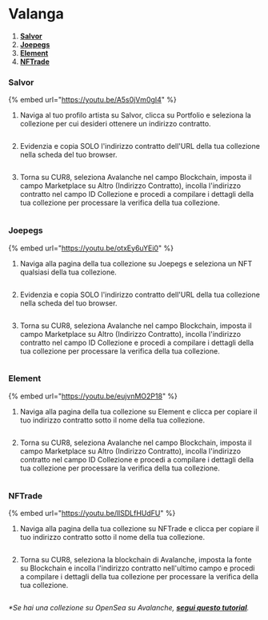 # Valanga

1. [**Salvor**](avalanche.md#salvor)
2. [**Joepegs**](avalanche.md#joepegs)
3. [**Element**](avalanche.md#element)
4. [**NFTrade**](avalanche.md#nftrade)

### Salvor

{% embed url="https://youtu.be/A5s0jVm0gI4" %}

1. Naviga al tuo profilo artista su Salvor, clicca su Portfolio e seleziona la collezione per cui desideri ottenere un indirizzo contratto.

<figure><img src="../../.gitbook/assets/Screenshot 2024-09-19 at 08.40.56.png" alt=""><figcaption></figcaption></figure>

2. Evidenzia e copia SOLO l'indirizzo contratto dell'URL della tua collezione nella scheda del tuo browser.

<figure><img src="../../.gitbook/assets/Screenshot 2024-09-19 at 08.43.29.png" alt=""><figcaption></figcaption></figure>

3. Torna su CUR8, seleziona Avalanche nel campo Blockchain, imposta il campo Marketplace su Altro (Indirizzo Contratto), incolla l'indirizzo contratto nel campo ID Collezione e procedi a compilare i dettagli della tua collezione per processare la verifica della tua collezione.

<figure><img src="../../.gitbook/assets/Screenshot 2025-01-31 at 11.23.06.png" alt=""><figcaption></figcaption></figure>

### Joepegs

{% embed url="https://youtu.be/otxEy6uYEi0" %}

1. Naviga alla pagina della tua collezione su Joepegs e seleziona un NFT qualsiasi della tua collezione.

<figure><img src="../../.gitbook/assets/Screenshot 2024-09-19 at 08.49.01.png" alt=""><figcaption></figcaption></figure>

2. Evidenzia e copia SOLO l'indirizzo contratto dell'URL della tua collezione nella scheda del tuo browser.

<figure><img src="../../.gitbook/assets/Screenshot 2024-09-19 at 08.50.27.png" alt=""><figcaption></figcaption></figure>

3. Torna su CUR8, seleziona Avalanche nel campo Blockchain, imposta il campo Marketplace su Altro (Indirizzo Contratto), incolla l'indirizzo contratto nel campo ID Collezione e procedi a compilare i dettagli della tua collezione per processare la verifica della tua collezione.

<figure><img src="../../.gitbook/assets/Screenshot 2025-01-31 at 11.23.06.png" alt=""><figcaption></figcaption></figure>

### Element

{% embed url="https://youtu.be/eujvnMO2P18" %}

1. Naviga alla pagina della tua collezione su Element e clicca per copiare il tuo indirizzo contratto sotto il nome della tua collezione.

<figure><img src="../../.gitbook/assets/Screenshot 2024-09-19 at 10.38.38.png" alt=""><figcaption></figcaption></figure>

2. Torna su CUR8, seleziona Avalanche nel campo Blockchain, imposta il campo Marketplace su Altro (Indirizzo Contratto), incolla l'indirizzo contratto nel campo ID Collezione e procedi a compilare i dettagli della tua collezione per processare la verifica della tua collezione.

<figure><img src="../../.gitbook/assets/Screenshot 2025-01-31 at 11.23.06.png" alt=""><figcaption></figcaption></figure>

### NFTrade

{% embed url="https://youtu.be/llSDLfHUdFU" %}

1. Naviga alla pagina della tua collezione su NFTrade e clicca per copiare il tuo indirizzo contratto sotto il nome della tua collezione.

<figure><img src="../../.gitbook/assets/Screenshot 2024-09-19 at 10.45.03.png" alt=""><figcaption></figcaption></figure>

2. Torna su CUR8, seleziona la blockchain di Avalanche, imposta la fonte su Blockchain e incolla l'indirizzo contratto nell'ultimo campo e procedi a compilare i dettagli della tua collezione per processare la verifica della tua collezione.

<figure><img src="../../.gitbook/assets/Screenshot 2024-09-19 at 08.38.20.png" alt=""><figcaption></figcaption></figure>

_\*Se hai una collezione su OpenSea su Avalanche,_ [_**segui questo tutorial**_](ethereum-base-polygon-arbitrum-one-optimism.md#opensea)_._